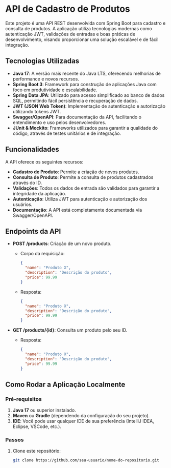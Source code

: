 # API de Cadastro de Produtos

Este projeto é uma API REST desenvolvida com Spring Boot para cadastro e consulta de produtos. A aplicação utiliza tecnologias modernas como autenticação JWT, validações de entradas e boas práticas de desenvolvimento, visando proporcionar uma solução escalável e de fácil integração.

## Tecnologias Utilizadas

- **Java 17**: A versão mais recente do Java LTS, oferecendo melhorias de performance e novos recursos.
- **Spring Boot 3**: Framework para construção de aplicações Java com foco em produtividade e escalabilidade.
- **Spring Data JPA**: Utilizado para acesso simplificado ao banco de dados SQL, permitindo fácil persistência e recuperação de dados.
- **JWT (JSON Web Token)**: Implementação de autenticação e autorização utilizando tokens JWT.
- **Swagger/OpenAPI**: Para documentação da API, facilitando o entendimento e uso pelos desenvolvedores.
- **JUnit & Mockito**: Frameworks utilizados para garantir a qualidade do código, através de testes unitários e de integração.

## Funcionalidades

A API oferece os seguintes recursos:

- **Cadastro de Produto**: Permite a criação de novos produtos.
- **Consulta de Produto**: Permite a consulta de produtos cadastrados através do ID.
- **Validações**: Todos os dados de entrada são validados para garantir a integridade da aplicação.
- **Autenticação**: Utiliza JWT para autenticação e autorização dos usuários.
- **Documentação**: A API está completamente documentada via Swagger/OpenAPI.

## Endpoints da API

- **POST /products**: Criação de um novo produto.
  - Corpo da requisição:
    ```json
    {
      "name": "Produto X",
      "description": "Descrição do produto",
      "price": 99.99
    }
    ```
  - Resposta:
    ```json
    {
      "name": "Produto X",
      "description": "Descrição do produto",
      "price": 99.99
    }
    ```

- **GET /products/{id}**: Consulta um produto pelo seu ID.
  - Resposta:
    ```json
    {
      "name": "Produto X",
      "description": "Descrição do produto",
      "price": 99.99
    }
    ```

## Como Rodar a Aplicação Localmente

### Pré-requisitos

1. **Java 17** ou superior instalado.
2. **Maven** ou **Gradle** (dependendo da configuração do seu projeto).
3. **IDE**: Você pode usar qualquer IDE de sua preferência (IntelliJ IDEA, Eclipse, VSCode, etc.).

### Passos

1. Clone este repositório:
   ```bash
   git clone https://github.com/seu-usuario/nome-do-repositorio.git


